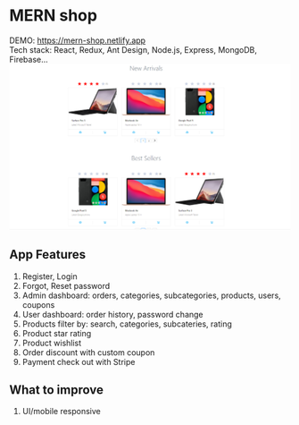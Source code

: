 # MERN shop

DEMO: https://mern-shop.netlify.app
<br>
Tech stack: React, Redux, Ant Design, Node.js, Express, MongoDB, Firebase...
<br>
![Image description](https://github.com/khoadodk/mern-shop/blob/master/homepage.PNG)

## App Features

1. Register, Login
2. Forgot, Reset password
3. Admin dashboard: orders, categories, subcategories, products, users, coupons
4. User dashboard: order history, password change
5. Products filter by: search, categories, subcateries, rating
6. Product star rating
7. Product wishlist
8. Order discount with custom coupon
9. Payment check out with Stripe

## What to improve

1. UI/mobile responsive
